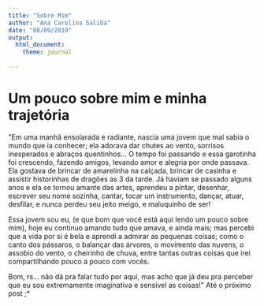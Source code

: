```yaml
---
title: "Sobre Mim"
author: "Ana Carolina Saliba"
date: "08/09/2019"
output: 
  html_document:
    theme: journal
  
---
```



# Um pouco sobre mim e minha trajetória
<p style= "text-aling: justify;">


"Em uma manhã ensolarada e radiante, nascia uma jovem que mal sabia o mundo que ia conhecer; ela adorava dar chutes ao vento, sorrisos inesperados e abraços quentinhos... O tempo foi passando e essa garotinha foi crescendo, fazendo amigos, levando amor e alegria por onde passava. Ela gostava de brincar de amarelinha na calçada, brincar de casinha e assistir historinhas de dragões as 3 da tarde. Já haviam se passado alguns anos e ela se tornou amante das artes, aprendeu a pintar, desenhar, escrever seu nome sozinha, cantar, tocar um instrumento, dançar, atuar, desfilar, e nunca perdeu seu jeito meigo, e maluquinho de ser!

Essa jovem sou eu, (e que bom que você está aqui lendo um pouco sobre mim), hoje eu continuo amando tudo que amava, e ainda mais; mas percebi que a vida por si é bela e aprendi a admirar as pequenas coisas; como o canto dos pássaros, o balançar das árvores, o movimento das nuvens, o assobio do vento, o cheirinho de chuva, entre tantas outras coisas que irei compartilhando pouco a pouco com vocês.

Bom, rs... não dá pra falar tudo por aqui, mas acho que já deu pra perceber que eu sou extremamente imaginativa e sensível as coisas!"                                                                                                          Até o próximo post ;*





